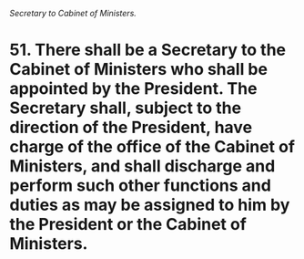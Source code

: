 *Secretary to Cabinet of Ministers.*

# 51. There shall be a Secretary to the Cabinet of Ministers who shall be appointed by the President. The Secretary shall, subject to the direction of the President, have charge of the office of the Cabinet of Ministers, and shall discharge and perform such other functions and duties as may be assigned to him by the President or the Cabinet of Ministers.
